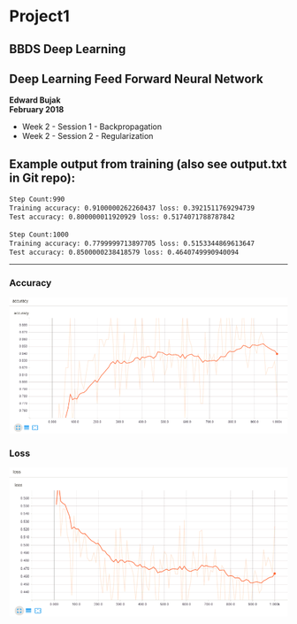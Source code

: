 # Project1
## BBDS Deep Learning
## Deep Learning Feed Forward Neural Network

**Edward Bujak**  
**February 2018**

* Week 2 - Session 1 - Backpropagation    
* Week 2 - Session 2 - Regularization

## Example output from training (also see output.txt in Git repo):

~~~
Step Count:990   
Training accuracy: 0.9100000262260437 loss: 0.3921511769294739  
Test accuracy: 0.800000011920929 loss: 0.5174071788787842

Step Count:1000  
Training accuracy: 0.7799999713897705 loss: 0.5153344869613647  
Test accuracy: 0.8500000238418579 loss: 0.4640749990940094
~~~
------------------------------

### Accuracy  
![Accuracy vs Step Count](accuracy.png)    

### Loss  
![Loss vs Step Count](loss.png)  
